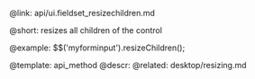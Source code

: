 @link: api/ui.fieldset_resizechildren.md

@short:
	resizes all children of the control

@example:
$$('myforminput').resizeChildren();

@template:	api_method
@descr:
@related: 
	desktop/resizing.md